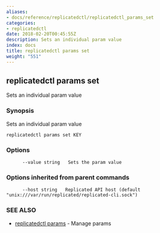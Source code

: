 ```yaml
---
aliases:
- docs/reference/replicatedctl/replicatedctl_params_set
categories:
- replicatedctl
date: 2018-02-20T00:45:55Z
description: Sets an individual param value
index: docs
title: replicatedctl params set
weight: "551"
---
```


## replicatedctl params set

Sets an individual param value

### Synopsis


Sets an individual param value

```
replicatedctl params set KEY
```

### Options

```
      --value string   Sets the param value
```

### Options inherited from parent commands

```
      --host string   Replicated API host (default "unix:///var/run/replicated/replicated-cli.sock")
```

### SEE ALSO
* [replicatedctl params](/api/replicatedctl/replicatedctl_params/)	 - Manage params

